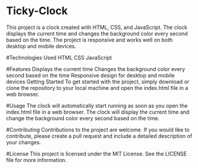 # Ticky-Clock
This project is a clock created with HTML, CSS, and JavaScript. The clock displays the current time and changes the background color every second based on the time. The project is responsive and works well on both desktop and mobile devices.

#Technologies Used
HTML
CSS
JavaScript

#Features
Displays the current time
Changes the background color every second based on the time
Responsive design for desktop and mobile devices
Getting Started
To get started with the project, simply download or clone the repository to your local machine and open the index.html file in a web browser.

#Usage
The clock will automatically start running as soon as you open the index.html file in a web browser. The clock will display the current time and change the background color every second based on the time.

#Contributing
Contributions to the project are welcome. If you would like to contribute, please create a pull request and include a detailed description of your changes.

#License
This project is licensed under the MIT License. See the LICENSE file for more information.
